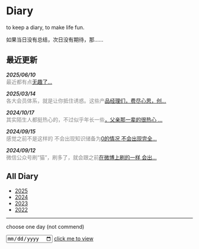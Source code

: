# Diary

to keep a diary, to make life fun.

如果当日没有总结，次日没有期待，那……

## 最近更新


<p>
<span class="date">2025/06/10</span><br />
<span class="details">最近都有点<a href="./2025/06/10">无趣了...</a></span>
</p>
<p>
<span class="date">2025/03/14</span><br />
<span class="details">各大会员体系，就是让你抵住诱惑。这些产<a href="./2025/03/14">品经理们，费尽心思，创...</a></span>
</p>
<p>
<span class="date">2024/10/17</span><br />
<span class="details">其实陌生人都挺热心的，不过似乎年长一些<a href="./2024/10/17">，父亲那一辈的很热心 ...</a></span>
</p>
<p>
<span class="date">2024/09/15</span><br />
<span class="details">感觉之前不是这样的 不会出现知识储备为<a href="./2024/09/15">0的情况 不会出现完全...</a></span>
</p>
<p>
<span class="date">2024/09/12</span><br />
<span class="details">微信公众号刷“猫”，刷多了，就会跟之前<a href="./2024/09/12">在微博上刷的一样 会出...</a></span>
</p>


## All Diary

- [2025]
- [2024]
- [2023]
- [2022]

----

choose one day (not commend)

<input type="date" id="diary_date_info" name="oh" value="new Date()" min="2022-10-20" max="new Date()">
<a id="run" href="https://draugus.github.io/diary/"
    onclick="this.href +=
    document.getElementById('diary_date_info').value
    .replace(/-/g, '/')">click me to view</a>

[2022]: ./2022/
[2023]: ./2023/
[2024]: ./2024/
[2025]: ./2025/

<style>
.date {
    font-style: italic;
    font-weight: 600;
}
.details {
    color: #878787;
}
</style>
